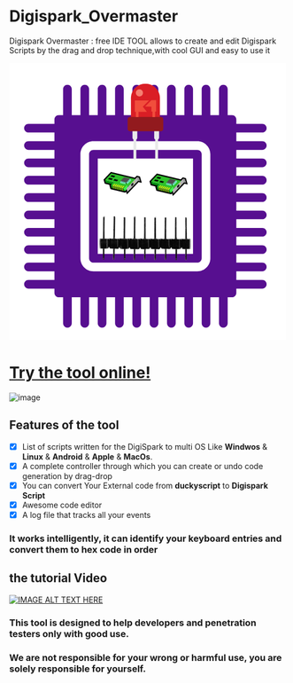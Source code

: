 # Digispark_Overmaster
Digispark Overmaster : free IDE TOOL allows to create and edit Digispark Scripts by the drag and drop technique,with cool GUI and easy to use it

![ScreenShot](./dist/favicons/logo.png)



# [Try the tool online!](https://borma425.github.io/Digispark_Overmaster/)

![image](https://user-images.githubusercontent.com/42983220/194574453-4120afdd-a7ed-49e2-a5a2-9097394c5d9e.png)



## Features of the tool

- [x] List of scripts written for the DigiSpark to multi OS Like **Windwos** & **Linux** & **Android** & **Apple** & **MacOs**.
- [x] A complete controller through which you can create or undo code generation by drag-drop
- [x] You can convert Your External code from **duckyscript** to **Digispark Script**
- [x] Awesome code editor
- [x] A log file that tracks all your events

###  It works intelligently, it can identify your keyboard entries and convert them to hex code in order


## the tutorial Video


[![IMAGE ALT TEXT HERE](https://user-images.githubusercontent.com/42983220/194581309-db5b0db8-58c3-4dcd-bf90-42b3cbddd26c.png)](https://www.youtube.com/watch?v=YOUTUBE_VIDEO_ID_HERE)



### This tool is designed to help developers and penetration testers only with good use.
### We are not responsible for your wrong or harmful use, you are solely responsible for yourself.
